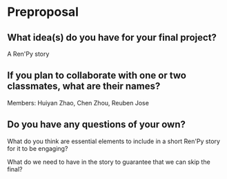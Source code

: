 # Preproposal

## What idea(s) do you have for your final project?

A Ren'Py story

## If you plan to collaborate with one or two classmates, what are their names?

Members: Huiyan Zhao, Chen Zhou, Reuben Jose

## Do you have any questions of your own?

What do you think are essential elements to include in a short Ren'Py story for it to be engaging?

What do we need to have in the story to guarantee that we can skip the final? 
